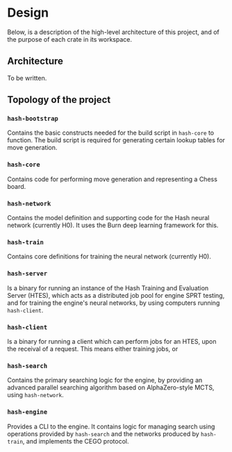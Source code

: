 # Design

Below, is a description of the high-level architecture of this project, and of the purpose of each crate in its workspace.

## Architecture

To be written.

## Topology of the project

### `hash-bootstrap`

Contains the basic constructs needed for the build script in `hash-core` to function. The build script is required for generating certain lookup tables for move generation.

### `hash-core`

Contains code for performing move generation and representing a Chess board.

### `hash-network`

Contains the model definition and supporting code for the Hash neural network (currently H0). It uses the Burn deep learning framework for this.

### `hash-train`

Contains core definitions for training the neural network (currently H0).

### `hash-server`

Is a binary for running an instance of the Hash Training and Evaluation Server (HTES), which acts as a distributed job pool for engine SPRT testing, and for training the engine's neural networks, by using computers running `hash-client`.

### `hash-client`

Is a binary for running a client which can perform jobs for an HTES, upon the receival of a request. This means either training jobs, or 

### `hash-search`

Contains the primary searching logic for the engine, by providing an advanced parallel searching algorithm based on AlphaZero-style MCTS, using `hash-network`.

### `hash-engine`

Provides a CLI to the engine. It contains logic for managing search using operations provided by `hash-search` and the networks produced by `hash-train`, and implements the CEGO protocol.
